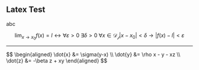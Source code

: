 ## Latex Test

<div class="text-lg border-2 border-rose-500 rounded-full">

abc

$$
	\lim_{x \rightarrow x_0}{f(x)} = l \leftrightarrow
	\forall \varepsilon > 0\ \exists \delta > 0\ \forall x \in \mathcal{D_f} |x - x_0| < \delta \longrightarrow |f(x) - l| < \varepsilon
$$

</div>

---

<div class="text-xl border-2 border-rose-500 rounded-full">
$$
\begin{aligned}
\dot{x} &= \sigma(y-x) \\
\dot{y} &= \rho x - y - xz \\
\dot{z} &= -\beta z + xy
\end{aligned}
$$
<div class="text-xl border-2 border-rose-500">
